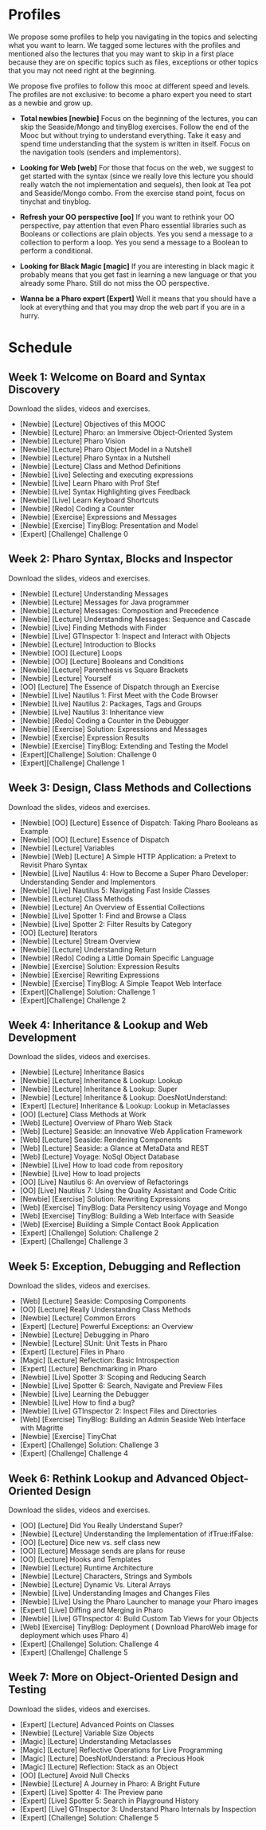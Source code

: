 # Profiles
We propose some profiles to help you navigating in the topics and selecting what you want to learn.
We tagged some lectures with the profiles and mentioned also the lectures that you may want to skip
in a first place because they are on specific topics such as files, exceptions or other topics that you may not need right at the beginning.

We propose five profiles to follow this mooc at different speed and levels. The profiles are not exclusive: to become a pharo expert you need to start as a newbie and grow up. 

*  **Total newbies [newbie]**
Focus on the beginning of the lectures, you can skip the Seaside/Mongo and tinyBlog exercises. 
Follow the end of the Mooc but without trying to understand everything. Take it easy and spend time understanding that the system is written in itself. Focus on the navigation tools (senders and implementors).


* **Looking for Web [web]**
For those that focus on the web, we suggest to get started with the syntax (since we really love this lecture you should really watch the not implementation and sequels), then look at Tea pot and Seaside/Mongo combo.
From the exercise stand point, focus on tinychat and tinyblog.

* **Refresh your OO perspective [oo]**
If you want to rethink your OO perspective, pay attention that even Pharo essential libraries such as Booleans or collections are plain objects. Yes you send a message to a collection to perform a loop. Yes you send a message to a Boolean to perform a conditional.

* **Looking for Black Magic [magic]**
If you are interesting in black magic it probably means that you get fast in learning a new language or that you already some Pharo. Still do not miss the OO perspective.

* **Wanna be a Pharo expert [Expert]**
Well it means that you should have a look at everything and that you may drop the web part if you are in a hurry.

# Schedule

## Week 1: Welcome on Board and Syntax Discovery
Download the slides, videos and exercises.

* [Newbie] [Lecture] Objectives of this MOOC
* [Newbie] [Lecture] Pharo: an Immersive Object-Oriented System
* [Newbie] [Lecture] Pharo Vision
* [Newbie] [Lecture] Pharo Object Model in a Nutshell
* [Newbie] [Lecture] Pharo Syntax in a Nutshell
* [Newbie] [Lecture] Class and Method Definitions
* [Newbie] [Live] Selecting and executing expressions
* [Newbie] [Live] Learn Pharo with Prof Stef
* [Newbie] [Live] Syntax Highlighting gives Feedback
* [Newbie] [Live] Learn Keyboard Shortcuts
* [Newbie] [Redo] Coding a Counter
* [Newbie] [Exercise] Expressions and Messages
* [Newbie] [Exercise] TinyBlog: Presentation and Model
* [Expert] [Challenge] Challenge 0

## Week 2: Pharo Syntax, Blocks and Inspector
Download the slides, videos and exercises.

* [Newbie] [Lecture] Understanding Messages
* [Newbie] [Lecture] Messages for Java programmer
* [Newbie] [Lecture] Messages: Composition and Precedence
* [Newbie] [Lecture] Understanding Messages: Sequence and Cascade
* [Newbie] [Live] Finding Methods with Finder
* [Newbie] [Live] GTInspector 1: Inspect and Interact with Objects
* [Newbie] [Lecture] Introduction to Blocks
* [Newbie] [OO] [Lecture] Loops
* [Newbie] [OO] [Lecture] Booleans and Conditions
* [Newbie] [Lecture] Parenthesis vs Square Brackets
* [Newbie] [Lecture] Yourself
* [OO] [Lecture] The Essence of Dispatch through an Exercise
* [Newbie] [Live] Nautilus 1: First Meet with the Code Browser
* [Newbie] [Live] Nautilus 2: Packages, Tags and Groups
* [Newbie] [Live] Nautilus 3: Inheritance view
* [Newbie] [Redo] Coding a Counter in the Debugger
* [Newbie] [Exercise] Solution: Expressions and Messages
* [Newbie] [Exercise] Expression Results
* [Newbie] [Exercise] TinyBlog: Extending and Testing the Model
* [Expert][Challenge] Solution: Challenge 0
* [Expert][Challenge] Challenge 1

## Week 3: Design, Class Methods and Collections
Download the slides, videos and exercises.

* [Newbie] [OO] [Lecture] Essence of Dispatch: Taking Pharo Booleans as Example
* [Newbie] [OO] [Lecture] Essence of Dispatch
* [Newbie] [Lecture] Variables
* [Newbie] [Web] [Lecture] A Simple HTTP Application: a Pretext to Revisit Pharo Syntax
* [Newbie] [Live] Nautilus 4: How to Become a Super Pharo Developer: Understanding Sender and Implementors
* [Newbie] [Live] Nautilus 5: Navigating Fast Inside Classes
* [Newbie] [Lecture] Class Methods
* [Newbie] [Lecture] An Overview of Essential Collections
* [Newbie] [Live] Spotter 1: Find and Browse a Class
* [Newbie] [Live] Spotter 2: Filter Results by Category
* [OO] [Lecture] Iterators
* [Newbie] [Lecture] Stream Overview
* [Newbie] [Lecture] Understanding Return
* [Newbie] [Redo] Coding a Little Domain Specific Language
* [Newbie]  [Exercise] Solution: Expression Results
* [Newbie] [Exercise] Rewriting Expressions
* [Newbie]  [Exercise] TinyBlog: A Simple Teapot Web Interface
* [Expert][Challenge] Solution: Challenge 1
* [Expert][Challenge] Challenge 2

## Week 4: Inheritance & Lookup and Web Development
Download the slides, videos and exercises.

* [Newbie] [Lecture] Inheritance Basics
* [Newbie]  [Lecture] Inheritance & Lookup: Lookup
* [Newbie]  [Lecture] Inheritance & Lookup: Super
* [Newbie]  [Lecture] Inheritance & Lookup: DoesNotUnderstand:
* [Expert] [Lecture] Inheritance & Lookup: Lookup in Metaclasses
* [OO] [Lecture] Class Methods at Work
* [Web] [Lecture] Overview of Pharo Web Stack
* [Web] [Lecture] Seaside: an Innovative Web Application Framework
* [Web] [Lecture] Seaside: Rendering Components
* [Web] [Lecture] Seaside: a Glance at MetaData and REST
* [Web] [Lecture] Voyage: NoSql Object Database
* [Newbie] [Live] How to load code from repository
* [Newbie] [Live] How to load projects
* [OO] [Live] Nautilus 6: An overview of Refactorings
* [OO] [Live] Nautilus 7: Using the Quality Assistant and Code Critic
* [Newbie] [Exercise] Solution: Rewriting Expressions
* [Web] [Exercise] TinyBlog: Data Persitency using Voyage and Mongo
* [Web] [Exercise] TinyBlog: Building a Web Interface with Seaside
* [Web] [Exercise] Building a Simple Contact Book Application
* [Expert] [Challenge] Solution: Challenge 2
* [Expert] [Challenge] Challenge 3

## Week 5: Exception, Debugging and Reflection
Download the slides, videos and exercises.

* [Web] [Lecture] Seaside: Composing Components
* [OO] [Lecture] Really Understanding Class Methods
* [Newbie] [Lecture] Common Errors
* [Expert] [Lecture] Powerful Exceptions: an Overview
* [Newbie] [Lecture] Debugging in Pharo
* [Newbie] [Lecture] SUnit: Unit Tests in Pharo
* [Expert] [Lecture] Files in Pharo
* [Magic] [Lecture] Reflection: Basic Introspection
* [Expert] [Lecture] Benchmarking in Pharo
* [Newbie] [Live] Spotter 3: Scoping and Reducing Search
* [Newbie] [Live] Spotter 6: Search, Navigate and Preview Files
* [Newbie] [Live] Learning the Debugger
* [Newbie] [Live] How to find a bug?
* [Newbie] [Live] GTInspector 2: Inspect Files and Directories
* [Web] [Exercise] TinyBlog: Building an Admin Seaside Web Interface with Magritte
* [Newbie] [Exercise] TinyChat
* [Expert] [Challenge] Solution: Challenge 3
* [Expert] [Challenge] Challenge 4

## Week 6: Rethink Lookup and Advanced Object-Oriented Design
Download the slides, videos and exercises.

* [OO] [Lecture] Did You Really Understand Super?
* [Newbie] [Lecture] Understanding the Implementation of ifTrue:ifFalse:
* [OO] [Lecture] Dice new vs. self class new
* [OO] [Lecture] Message sends are plans for reuse
* [OO] [Lecture] Hooks and Templates
* [Newbie] [Lecture] Runtime Architecture
* [Newbie] [Lecture] Characters, Strings and Symbols
* [Newbie] [Lecture] Dynamic Vs. Literal Arrays
* [Newbie] [Live] Understanding Images and Changes Files
* [Newbie] [Live] Using the Pharo Launcher to manage your Pharo images
* [Expert] [Live] Diffing and Merging in Pharo
* [Newbie] [Live] GTInspector 4: Build Custom Tab Views for your Objects
* [Web] [Exercise] TinyBlog: Deployment ( Download PharoWeb image for deployment which uses Pharo 4)
* [Expert] [Challenge] Solution: Challenge 4
* [Expert] [Challenge] Challenge 5

## Week 7: More on Object-Oriented Design and Testing
Download the slides, videos and exercises.

* [Expert] [Lecture] Advanced Points on Classes
* [Newbie] [Lecture] Variable Size Objects
* [Magic] [Lecture] Understanding Metaclasses
* [Magic] [Lecture] Reflective Operations for Live Programming
* [Magic] [Lecture] DoesNotUnderstand: a Precious Hook
* [Magic] [Lecture] Reflection: Stack as an Object
* [OO] [Lecture] Avoid Null Checks
* [Newbie] [Lecture] A Journey in Pharo: A Bright Future
* [Expert] [Live] Spotter 4: The Preview pane
* [Expert] [Live] Spotter 5: Search in Playground History
* [Expert] [Live] GTInspector 3: Understand Pharo Internals by Inspection
* [Expert] [Challenge] Solution: Challenge 5
	